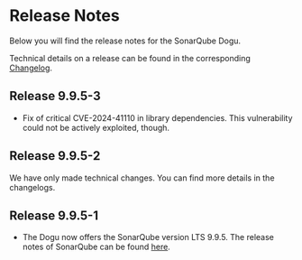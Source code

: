 # Release Notes

Below you will find the release notes for the SonarQube Dogu. 

Technical details on a release can be found in the corresponding [Changelog](https://docs.cloudogu.com/en/docs/dogus/sonar/CHANGELOG/).

## Release 9.9.5-3
* Fix of critical CVE-2024-41110 in library dependencies. This vulnerability could not be actively exploited, though.

## Release 9.9.5-2

We have only made technical changes. You can find more details in the changelogs.

## Release 9.9.5-1

* The Dogu now offers the SonarQube version LTS 9.9.5. The release notes of SonarQube can be found [here](https://docs.sonarsource.com/sonarqube/latest/setup-and-upgrade/release-upgrade-notes/#release-9.9-upgrade-notes).